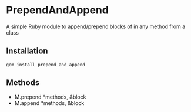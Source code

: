 # PrependAndAppend
A simple Ruby module to append/prepend blocks of in any method from a class

## Installation
```shell
gem install prepend_and_append
```

## Methods
* M.prepend *methods, &block
* M.append *methods, &block
